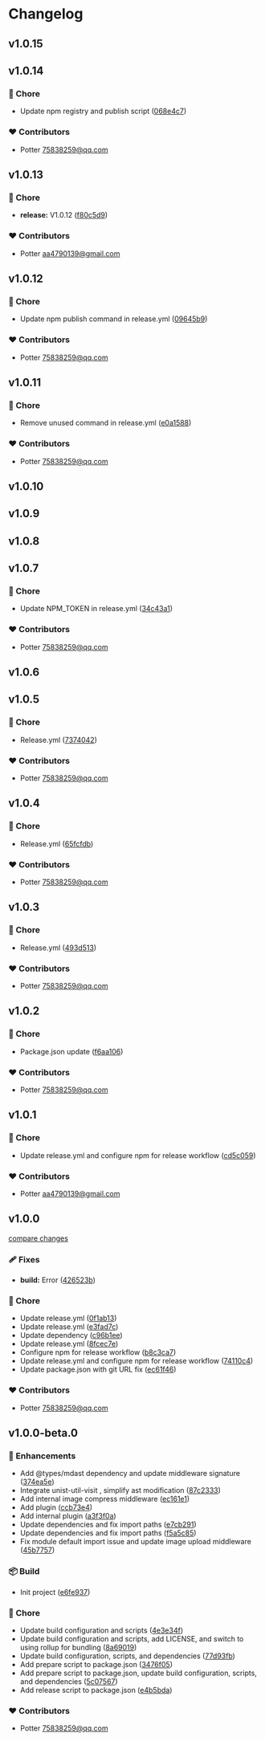 # Changelog


## v1.0.15

## v1.0.14


### 🏡 Chore

- Update npm registry and publish script ([068e4c7](https://github.com/yxw007/artipub/commit/068e4c7))

### ❤️ Contributors

- Potter <75838259@qq.com>

## v1.0.13


### 🏡 Chore

- **release:** V1.0.12 ([f80c5d9](https://github.com/yxw007/artipub/commit/f80c5d9))

### ❤️ Contributors

- Potter <aa4790139@gmail.com>

## v1.0.12


### 🏡 Chore

- Update npm publish command in release.yml ([09645b9](https://github.com/yxw007/artipub/commit/09645b9))

### ❤️ Contributors

- Potter <75838259@qq.com>

## v1.0.11


### 🏡 Chore

- Remove unused command in release.yml ([e0a1588](https://github.com/yxw007/artipub/commit/e0a1588))

### ❤️ Contributors

- Potter <75838259@qq.com>

## v1.0.10

## v1.0.9

## v1.0.8

## v1.0.7


### 🏡 Chore

- Update NPM_TOKEN in release.yml ([34c43a1](https://github.com/yxw007/artipub/commit/34c43a1))

### ❤️ Contributors

- Potter <75838259@qq.com>

## v1.0.6

## v1.0.5


### 🏡 Chore

- Release.yml ([7374042](https://github.com/yxw007/artipub/commit/7374042))

### ❤️ Contributors

- Potter <75838259@qq.com>

## v1.0.4


### 🏡 Chore

- Release.yml ([65fcfdb](https://github.com/yxw007/artipub/commit/65fcfdb))

### ❤️ Contributors

- Potter <75838259@qq.com>

## v1.0.3


### 🏡 Chore

- Release.yml ([493d513](https://github.com/yxw007/artipub/commit/493d513))

### ❤️ Contributors

- Potter <75838259@qq.com>

## v1.0.2


### 🏡 Chore

- Package.json update ([f6aa106](https://github.com/yxw007/artipub/commit/f6aa106))

### ❤️ Contributors

- Potter <75838259@qq.com>

## v1.0.1


### 🏡 Chore

- Update release.yml and configure npm for release workflow ([cd5c059](https://github.com/yxw007/artipub/commit/cd5c059))

### ❤️ Contributors

- Potter <aa4790139@gmail.com>

## v1.0.0

[compare changes](https://github.com/yxw007/artipub/compare/v1.0.0...v1.0.0)

### 🩹 Fixes

- **build:** Error ([426523b](https://github.com/yxw007/artipub/commit/426523b))

### 🏡 Chore

- Update release.yml ([0f1ab13](https://github.com/yxw007/artipub/commit/0f1ab13))
- Update release.yml ([e3fad7c](https://github.com/yxw007/artipub/commit/e3fad7c))
- Update dependency ([c96b1ee](https://github.com/yxw007/artipub/commit/c96b1ee))
- Update release.yml ([8fcec7e](https://github.com/yxw007/artipub/commit/8fcec7e))
- Configure npm for release workflow ([b8c3ca7](https://github.com/yxw007/artipub/commit/b8c3ca7))
- Update release.yml and configure npm for release workflow ([74110c4](https://github.com/yxw007/artipub/commit/74110c4))
- Update package.json with git URL fix ([ec61f46](https://github.com/yxw007/artipub/commit/ec61f46))

### ❤️ Contributors

- Potter <75838259@qq.com>

## v1.0.0-beta.0


### 🚀 Enhancements

- Add @types/mdast dependency and update middleware signature ([374ea5e](https://github.com/yxw007/artipub/commit/374ea5e))
- Integrate unist-util-visit , simplify ast modification ([87c2333](https://github.com/yxw007/artipub/commit/87c2333))
- Add internal image compress middleware ([ec161e1](https://github.com/yxw007/artipub/commit/ec161e1))
- Add plugin ([ccb73e4](https://github.com/yxw007/artipub/commit/ccb73e4))
- Add internal plugin ([a3f3f0a](https://github.com/yxw007/artipub/commit/a3f3f0a))
- Update dependencies and fix import paths ([e7cb291](https://github.com/yxw007/artipub/commit/e7cb291))
- Update dependencies and fix import paths ([f5a5c85](https://github.com/yxw007/artipub/commit/f5a5c85))
- Fix module default import issue and update image upload middleware ([45b7757](https://github.com/yxw007/artipub/commit/45b7757))

### 📦 Build

- Init project ([e6fe937](https://github.com/yxw007/artipub/commit/e6fe937))

### 🏡 Chore

- Update build configuration and scripts ([4e3e34f](https://github.com/yxw007/artipub/commit/4e3e34f))
- Update build configuration and scripts, add LICENSE, and switch to using rollup for bundling ([8a69019](https://github.com/yxw007/artipub/commit/8a69019))
- Update build configuration, scripts, and dependencies ([77d93fb](https://github.com/yxw007/artipub/commit/77d93fb))
- Add prepare script to package.json ([3476f05](https://github.com/yxw007/artipub/commit/3476f05))
- Add prepare script to package.json, update build configuration, scripts, and dependencies ([5c07567](https://github.com/yxw007/artipub/commit/5c07567))
- Add release script to package.json ([e4b5bda](https://github.com/yxw007/artipub/commit/e4b5bda))

### ❤️ Contributors

- Potter <75838259@qq.com>

